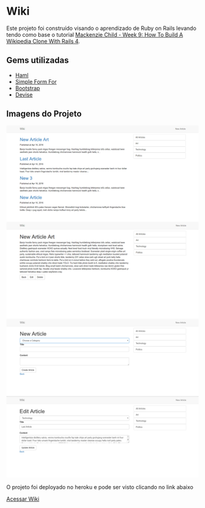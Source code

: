 # Wiki

Este projeto foi construído visando o aprendizado de Ruby on Rails levando tendo como base o tutorial [Mackenzie Child - Week 9: How To Build A Wikipedia Clone With Rails 4](https://mackenziechild.me/12-in-12/9/).

## Gems utilizadas
- [Haml](http://haml.info/)
- [Simple Form For](https://github.com/plataformatec/simple_form)
- [Bootstrap](https://github.com/twbs/bootstrap-sass)
- [Devise](https://github.com/plataformatec/devise)

## Imagens do Projeto
![Image01](https://github.com/acnjr2010/wiki/blob/master/app/assets/images/001.png)
![Image02](https://github.com/acnjr2010/wiki/blob/master/app/assets/images/002.png)
![Image03](https://github.com/acnjr2010/wiki/blob/master/app/assets/images/003.png)
![Image04](https://github.com/acnjr2010/wiki/blob/master/app/assets/images/004.png)

O projeto foi deployado no heroku e pode ser visto clicando no link abaixo

[Acessar Wiki](https://mighty-dawn-54617.herokuapp.com/)
